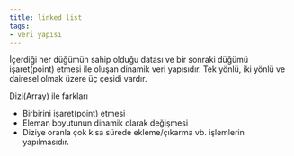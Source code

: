 ```yaml
---
title: linked list
tags:
- veri yapısı
---
```


İçerdiği her düğümün sahip olduğu datası ve bir sonraki düğümü işaret(point) etmesi ile oluşan dinamik veri yapısıdır. Tek yönlü, iki yönlü ve dairesel olmak üzere üç çeşidi vardır.

Dizi(Array) ile farkları

- Birbirini işaret(point) etmesi
- Eleman boyutunun dinamik olarak değişmesi
- Diziye oranla çok kısa sürede ekleme/çıkarma vb. işlemlerin yapılmasıdır.

